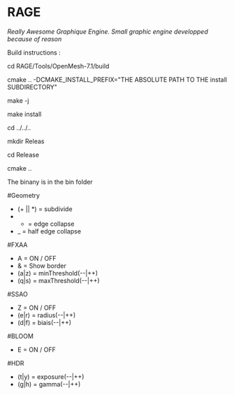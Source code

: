 # RAGE
*Really Awesome Graphique Engine. Small graphic engine developped because of reason*

Build instructions :

cd RAGE/Tools/OpenMesh-7.1/build

cmake .. -DCMAKE_INSTALL_PREFIX="THE ABSOLUTE PATH TO THE install SUBDIRECTORY"

make -j

make install

cd ../../..

mkdir Releas

cd Release

cmake ..

The binany is in the bin folder

#Geometry
- (+ || *) = subdivide
- - = edge collapse
- _ = half edge collapse

#FXAA
- A = ON / OFF
- & = Show border
- (a|z) = minThreshold(--|++)
- (q|s) = maxThreshold(--|++)

#SSAO
- Z = ON / OFF
- (e|r) = radius(--|++)
- (d|f) = biais(--|++)

#BLOOM
- E = ON / OFF

#HDR
- (t|y) = exposure(--|++)
- (g|h) = gamma(--|++)



